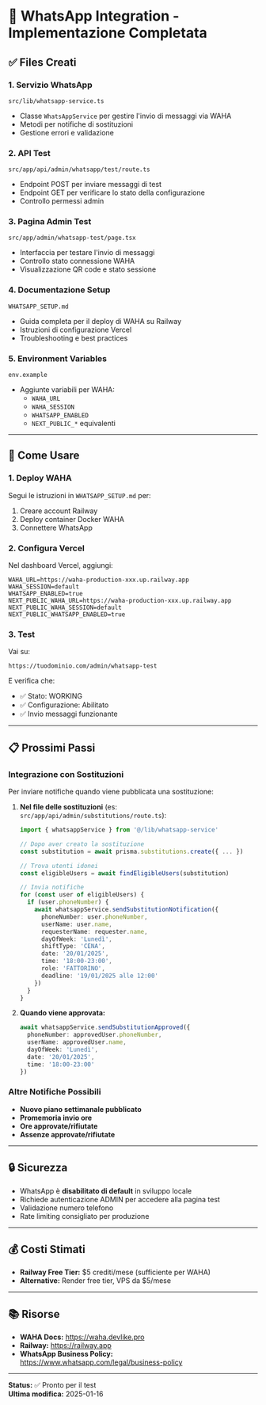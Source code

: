 # 📱 WhatsApp Integration - Implementazione Completata

## ✅ Files Creati

### 1. **Servizio WhatsApp**
`src/lib/whatsapp-service.ts`
- Classe `WhatsAppService` per gestire l'invio di messaggi via WAHA
- Metodi per notifiche di sostituzioni
- Gestione errori e validazione

### 2. **API Test**
`src/app/api/admin/whatsapp/test/route.ts`
- Endpoint POST per inviare messaggi di test
- Endpoint GET per verificare lo stato della configurazione
- Controllo permessi admin

### 3. **Pagina Admin Test**
`src/app/admin/whatsapp-test/page.tsx`
- Interfaccia per testare l'invio di messaggi
- Controllo stato connessione WAHA
- Visualizzazione QR code e stato sessione

### 4. **Documentazione Setup**
`WHATSAPP_SETUP.md`
- Guida completa per il deploy di WAHA su Railway
- Istruzioni di configurazione Vercel
- Troubleshooting e best practices

### 5. **Environment Variables**
`env.example`
- Aggiunte variabili per WAHA:
  - `WAHA_URL`
  - `WAHA_SESSION`
  - `WHATSAPP_ENABLED`
  - `NEXT_PUBLIC_*` equivalenti

---

## 🚀 Come Usare

### 1. Deploy WAHA
Segui le istruzioni in `WHATSAPP_SETUP.md` per:
1. Creare account Railway
2. Deploy container Docker WAHA
3. Connettere WhatsApp

### 2. Configura Vercel
Nel dashboard Vercel, aggiungi:
```env
WAHA_URL=https://waha-production-xxx.up.railway.app
WAHA_SESSION=default
WHATSAPP_ENABLED=true
NEXT_PUBLIC_WAHA_URL=https://waha-production-xxx.up.railway.app
NEXT_PUBLIC_WAHA_SESSION=default
NEXT_PUBLIC_WHATSAPP_ENABLED=true
```

### 3. Test
Vai su:
```
https://tuodominio.com/admin/whatsapp-test
```

E verifica che:
- ✅ Stato: WORKING
- ✅ Configurazione: Abilitato
- ✅ Invio messaggi funzionante

---

## 📋 Prossimi Passi

### Integrazione con Sostituzioni
Per inviare notifiche quando viene pubblicata una sostituzione:

1. **Nel file delle sostituzioni** (es: `src/app/api/admin/substitutions/route.ts`):
   ```typescript
   import { whatsappService } from '@/lib/whatsapp-service'
   
   // Dopo aver creato la sostituzione
   const substitution = await prisma.substitutions.create({ ... })
   
   // Trova utenti idonei
   const eligibleUsers = await findEligibleUsers(substitution)
   
   // Invia notifiche
   for (const user of eligibleUsers) {
     if (user.phoneNumber) {
       await whatsappService.sendSubstitutionNotification({
         phoneNumber: user.phoneNumber,
         userName: user.name,
         requesterName: requester.name,
         dayOfWeek: 'Lunedì',
         shiftType: 'CENA',
         date: '20/01/2025',
         time: '18:00-23:00',
         role: 'FATTORINO',
         deadline: '19/01/2025 alle 12:00'
       })
     }
   }
   ```

2. **Quando viene approvata:**
   ```typescript
   await whatsappService.sendSubstitutionApproved({
     phoneNumber: approvedUser.phoneNumber,
     userName: approvedUser.name,
     dayOfWeek: 'Lunedì',
     date: '20/01/2025',
     time: '18:00-23:00'
   })
   ```

### Altre Notifiche Possibili
- **Nuovo piano settimanale pubblicato**
- **Promemoria invio ore**
- **Ore approvate/rifiutate**
- **Assenze approvate/rifiutate**

---

## 🔒 Sicurezza

- WhatsApp è **disabilitato di default** in sviluppo locale
- Richiede autenticazione ADMIN per accedere alla pagina test
- Validazione numero telefono
- Rate limiting consigliato per produzione

---

## 💰 Costi Stimati

- **Railway Free Tier:** $5 crediti/mese (sufficiente per WAHA)
- **Alternative:** Render free tier, VPS da $5/mese

---

## 📚 Risorse

- **WAHA Docs:** https://waha.devlike.pro
- **Railway:** https://railway.app
- **WhatsApp Business Policy:** https://www.whatsapp.com/legal/business-policy

---

**Status:** ✅ Pronto per il test  
**Ultima modifica:** 2025-01-16

